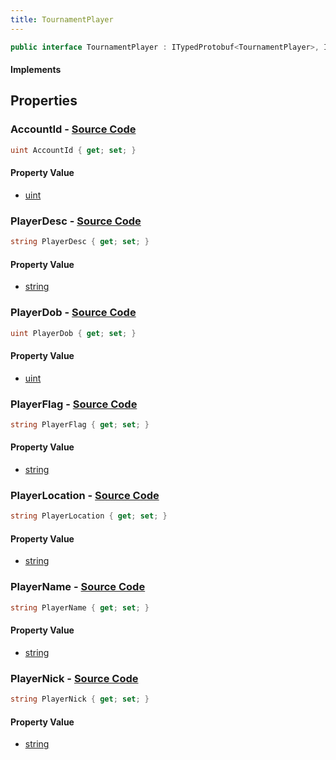 ```yaml
---
title: TournamentPlayer
---
```


```csharp
public interface TournamentPlayer : ITypedProtobuf<TournamentPlayer>, INativeHandle
```

#### Implements

## Properties

### **AccountId** - [Source Code](https://github.com/swiftly-solution/swiftlys2/blob/main/managed/src/SwiftlyS2.Generated/Protobufs/Interfaces/TournamentPlayer.cs#L13)

```csharp
uint AccountId { get; set; }
```

#### Property Value

- [uint](https://learn.microsoft.com/dotnet/api/system.uint32)

### **PlayerDesc** - [Source Code](https://github.com/swiftly-solution/swiftlys2/blob/main/managed/src/SwiftlyS2.Generated/Protobufs/Interfaces/TournamentPlayer.cs#L31)

```csharp
string PlayerDesc { get; set; }
```

#### Property Value

- [string](https://learn.microsoft.com/dotnet/api/system.string)

### **PlayerDob** - [Source Code](https://github.com/swiftly-solution/swiftlys2/blob/main/managed/src/SwiftlyS2.Generated/Protobufs/Interfaces/TournamentPlayer.cs#L22)

```csharp
uint PlayerDob { get; set; }
```

#### Property Value

- [uint](https://learn.microsoft.com/dotnet/api/system.uint32)

### **PlayerFlag** - [Source Code](https://github.com/swiftly-solution/swiftlys2/blob/main/managed/src/SwiftlyS2.Generated/Protobufs/Interfaces/TournamentPlayer.cs#L25)

```csharp
string PlayerFlag { get; set; }
```

#### Property Value

- [string](https://learn.microsoft.com/dotnet/api/system.string)

### **PlayerLocation** - [Source Code](https://github.com/swiftly-solution/swiftlys2/blob/main/managed/src/SwiftlyS2.Generated/Protobufs/Interfaces/TournamentPlayer.cs#L28)

```csharp
string PlayerLocation { get; set; }
```

#### Property Value

- [string](https://learn.microsoft.com/dotnet/api/system.string)

### **PlayerName** - [Source Code](https://github.com/swiftly-solution/swiftlys2/blob/main/managed/src/SwiftlyS2.Generated/Protobufs/Interfaces/TournamentPlayer.cs#L19)

```csharp
string PlayerName { get; set; }
```

#### Property Value

- [string](https://learn.microsoft.com/dotnet/api/system.string)

### **PlayerNick** - [Source Code](https://github.com/swiftly-solution/swiftlys2/blob/main/managed/src/SwiftlyS2.Generated/Protobufs/Interfaces/TournamentPlayer.cs#L16)

```csharp
string PlayerNick { get; set; }
```

#### Property Value

- [string](https://learn.microsoft.com/dotnet/api/system.string)

